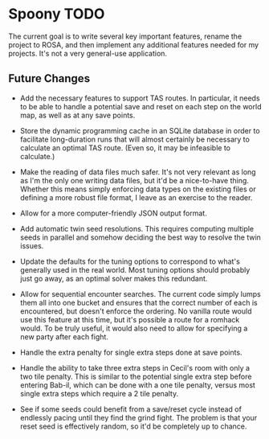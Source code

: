 # Spoony TODO #

The current goal is to write several key important features, rename the project
to ROSA, and then implement any additional features needed for my projects. It's
not a very general-use application.

## Future Changes ##

* Add the necessary features to support TAS routes. In particular, it needs to
  be able to handle a potential save and reset on each step on the world map, as
  well as at any save points.

* Store the dynamic programming cache in an SQLite database in order to
  facilitate long-duration runs that will almost certainly be necessary to
  calculate an optimal TAS route. (Even so, it may be infeasible to calculate.)

* Make the reading of data files much safer. It's not very relevant as long as
  I'm the only one writing data files, but it'd be a nice-to-have thing. Whether
  this means simply enforcing data types on the existing files or defining a
  more robust file format, I leave as an exercise to the reader.

* Allow for a more computer-friendly JSON output format.

* Add automatic twin seed resolutions. This requires computing multiple seeds in
  parallel and somehow deciding the best way to resolve the twin issues.

* Update the defaults for the tuning options to correspond to what's generally
  used in the real world. Most tuning options should probably just go away, as
  an optimal solver makes this redundant.

* Allow for sequential encounter searches. The current code simply lumps them
  all into one bucket and ensures that the correct number of each is
  encountered, but doesn't enforce the ordering. No vanilla route would use this
  feature at this time, but it's possible a route for a romhack would. To be
  truly useful, it would also need to allow for specifying a new party after
  each fight.

* Handle the extra penalty for single extra steps done at save points.

* Handle the ability to take three extra steps in Cecil's room with only a two
  tile penalty. This is similar to the potential single extra step before
  entering Bab-il, which can be done with a one tile penalty, versus most single
  extra steps which require a 2 tile penalty.

* See if some seeds could benefit from a save/reset cycle instead of endlessly
  pacing until they find the grind fight. The problem is that your reset seed is
  effectively random, so it'd be completely up to chance.
